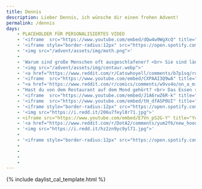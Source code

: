 ```yaml
---
title: Dennis
description: Lieber Dennis, ich wünsche dir einen frohen Advent!
permalink: /dennis
days:
	- PLACEHOLDER FÜR PERSONALISIERTES VIDEO
	- '<iframe  src="https://www.youtube.com/embed/dQw4w9WgXcQ" title="YouTube video player" frameborder="0" allow="accelerometer; clipboard-write; encrypted-media; gyroscope; picture-in-picture" allowfullscreen></iframe>'
	- '<iframe style="border-radius:12px" src="https://open.spotify.com/embed/track/7v1XOSPvXC9Tir8xWAmHGw?utm_source=generator" width="100%" height="380" frameBorder="0" allowfullscreen="" allow="autoplay; clipboard-write; encrypted-media; fullscreen; picture-in-picture" loading="lazy"></iframe>'
	- '<img src="/advent/assets/img/moth.png">'
	- 
	- 'Warum sind große Menschen oft ausgeschlafener? <br> Sie sind länger im Bett.'
	- '<img src="/advent/assets/img/centaur.webp">'
	- '<a href="https://www.reddit.com/r/Catswhoyell/comments/b7p1sq/rububububu/">Klick für Cutie</a>'
	- '<iframe  src="https://www.youtube.com/embed/CXPAAI3Q9wA" title="YouTube video player" frameborder="0" allow="accelerometer; autoplay; clipboard-write; encrypted-media; gyroscope; picture-in-picture" allowfullscreen></iframe>'
	- "<a href='https://www.reddit.com/r/comics/comments/w9vv4o/on_a_mission_oc/'>Klick für Emotionen</a>"
	- "Hast du von dem Restaurant auf dem Mond gehört? <br> Das Essen soll richtig gut sein aber das Restaurant hat keine Atmosphäre."
	- '<iframe  src="https://www.youtube.com/embed/J1A6rwZ6R-k" title="YouTube video player" frameborder="0" allow="accelerometer; autoplay; clipboard-write; encrypted-media; gyroscope; picture-in-picture" allowfullscreen></iframe>'
	- '<iframe  src="https://www.youtube.com/embed/tH_dfASP0UI" title="YouTube video player" frameborder="0" allow="accelerometer; autoplay; clipboard-write; encrypted-media; gyroscope; picture-in-picture" allowfullscreen></iframe>'
	- '<iframe style="border-radius:12px" src="https://open.spotify.com/embed/track/5ubvP9oKmxLUVq506fgLhk?utm_source=generator" width="100%" height="380" frameBorder="0" allowfullscreen="" allow="autoplay; clipboard-write; encrypted-media; fullscreen; picture-in-picture" loading="lazy"></iframe>'
	- '<img src="https://i.redd.it/206u7feyl8r71.jpg">'
	- <iframe src="https://www.youtube.com/embed/E7Vn_pS2G-Y" title="YouTube video player" frameborder="0" allow="accelerometer; autoplay; clipboard-write; encrypted-media; gyroscope; picture-in-picture" allowfullscreen></iframe>
	- '<a href="https://www.reddit.com/r/DotA2/comments/yum2f6/new_hoodwink_persona/">Another Reddit link</a>'
	- '<img src="https://i.redd.it/hz2zn9yc9yl71.jpg">'
	-
	- '<iframe style="border-radius:12px" src="https://open.spotify.com/embed/track/3vkQ5DAB1qQMYO4Mr9zJN6?utm_source=generator" width="100%" height="380" frameBorder="0" allowfullscreen="" allow="autoplay; clipboard-write; encrypted-media; fullscreen; picture-in-picture" loading="lazy"></iframe>'
	-
	-
	-
	-
---
```


{% include daylist_cal_template.html %}


